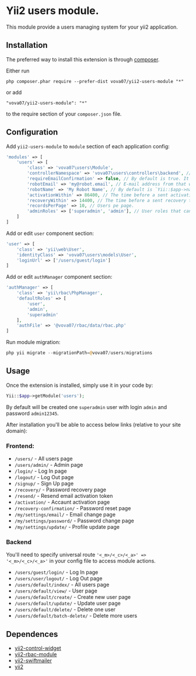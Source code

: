 Yii2 users module.
==================
This module provide a users managing system for your yii2 application.

Installation
------------

The preferred way to install this extension is through [composer](http://getcomposer.org/download/).

Either run

```
php composer.phar require --prefer-dist vova07/yii2-users-module "*"
```

or add

```
"vova07/yii2-users-module": "*"
```

to the require section of your `composer.json` file.

Configuration
-------------

Add `yii2-users-module` to `module` section of each application config:

```php
'modules' => [
    'users' => [
        'class' => 'vova07\users\Module',
        'controllerNamespace' => 'vova07\users\controllers\backend', // For backend app. For frontend app just skip this param.
        'requireEmailConfirmation' => false, // By default is true. It mean that new user will need to confirm their email address.
        'robotEmail' => 'my@robot.email', // E-mail address from that will be sent all `users` emails.
        'robotName' => 'My Robot Name', // By default is `Yii::$app->name . ' robot'`.
        'activationWithin' => 86400, // The time before a sent activation token becomes invalid.
        'recoveryWithin' => 14400, // The time before a sent recovery token becomes invalid.
        'recordsPerPage' => 10, // Users pe page.
        'adminRoles' => ['superadmin', 'admin'], // User roles that can access backend module.
    ]
]
```

Add or edit `user` component section:

```php
'user' => [
    'class' => 'yii\web\User',
    'identityClass' => 'vova07\users\models\User',
    'loginUrl' => ['/users/guest/login']
]
```

Add or edit `authManager` component section:

```php
'authManager' => [
    'class' => 'yii\rbac\PhpManager',
    'defaultRoles' => [
        'user',
        'admin',
        'superadmin'
    ],
    'authFile' => '@vova07/rbac/data/rbac.php'
]
```

Run module migration:

```php
php yii migrate --migrationPath=@vova07/users/migrations
```

Usage
-----

Once the extension is installed, simply use it in your code by:

```php
Yii::$app->getModule('users');
```

By default will be created one `superadmin` user with login `admin` and password `admin12345`.

After installation you'll be able to access below links (relative to your site domain):
### Frontend: ###
- `/users/` - All users page
- `/users/admin/` - Admin page
- `/login/` - Log In page
- `/logout/` - Log Out page
- `/signup/` - Sign Up page
- `/recovery/` - Password recovery page
- `/resend/` - Resend email activation token
- `/activation/` - Accaunt activation page
- `/recovery-confirmation/` - Password reset page
- `/my/settings/email/` - Email change page
- `/my/settings/password/` - Password change page
- `/my/settings/update/` - Profile update page

### Backend ###
You'll need to specify universal route `'<_m>/<_c>/<_a>' => '<_m>/<_c>/<_a>'` in your config file to access module actions.
- `/users/guest/login/` - Log In page
- `/users/user/logout/` - Log Out page
- `/users/default/index/` - All users page
- `/users/default/view/` - User page
- `/users/default/create/` - Create new user page
- `/users/default/update/` - Update user page
- `/users/default/delete/` - Delete one user
- `/users/default/batch-delete/` - Delete more users

Dependences
-----------
- [yii2-control-widget](https://github.com/vova07/yii2-control-widget)
- [yii2-rbac-module](https://github.com/vova07/yii2-rbac-module)
- [yii2-swiftmailer](https://github.com/yiisoft/yii2/tree/master/extensions/swiftmailer)
- [yii2](https://github.com/yiisoft/yii2)